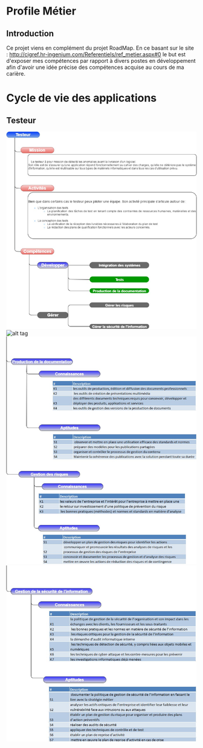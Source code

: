 # Profile Métier
## Introduction

  Ce projet viens en complément du projet RoadMap. En ce basant sur le site : http://cigref.hr-ingenium.com/Referentiels/ref_metier.aspx#0 le but est d'exposer mes compétences par rapport à divers postes en développement afin d'avoir une idée précise des compétences acquise au cours de ma carière.
  
# Cycle de vie des applications
## Testeur

![alt tag](img/testeur/Fiche_Metier_Testeur.jpg)
![alt tag](img/testeur/Fiche_Metier_Testeur_detail_1.jpg)
![alt tag](img/testeur/Fiche_Metier_Testeur_detail_2.jpg)
![alt tag](img/testeur/Fiche_Metier_Testeur_detail_3.jpg)


  
  


   
